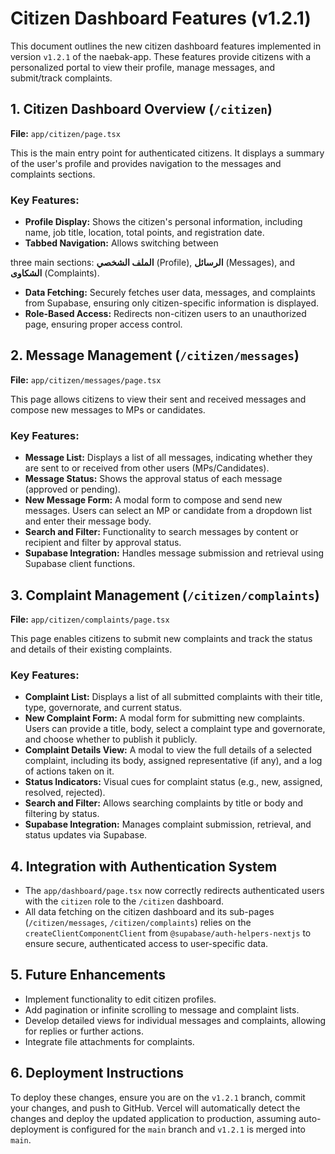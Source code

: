 # Citizen Dashboard Features (v1.2.1)

This document outlines the new citizen dashboard features implemented in version `v1.2.1` of the naebak-app. These features provide citizens with a personalized portal to view their profile, manage messages, and submit/track complaints.

## 1. Citizen Dashboard Overview (`/citizen`)

**File:** `app/citizen/page.tsx`

This is the main entry point for authenticated citizens. It displays a summary of the user's profile and provides navigation to the messages and complaints sections.

### Key Features:

-   **Profile Display:** Shows the citizen's personal information, including name, job title, location, total points, and registration date.
-   **Tabbed Navigation:** Allows switching between 

three main sections: **الملف الشخصي** (Profile), **الرسائل** (Messages), and **الشكاوى** (Complaints).
-   **Data Fetching:** Securely fetches user data, messages, and complaints from Supabase, ensuring only citizen-specific information is displayed.
-   **Role-Based Access:** Redirects non-citizen users to an unauthorized page, ensuring proper access control.

## 2. Message Management (`/citizen/messages`)

**File:** `app/citizen/messages/page.tsx`

This page allows citizens to view their sent and received messages and compose new messages to MPs or candidates.

### Key Features:

-   **Message List:** Displays a list of all messages, indicating whether they are sent to or received from other users (MPs/Candidates).
-   **Message Status:** Shows the approval status of each message (approved or pending).
-   **New Message Form:** A modal form to compose and send new messages. Users can select an MP or candidate from a dropdown list and enter their message body.
-   **Search and Filter:** Functionality to search messages by content or recipient and filter by approval status.
-   **Supabase Integration:** Handles message submission and retrieval using Supabase client functions.

## 3. Complaint Management (`/citizen/complaints`)

**File:** `app/citizen/complaints/page.tsx`

This page enables citizens to submit new complaints and track the status and details of their existing complaints.

### Key Features:

-   **Complaint List:** Displays a list of all submitted complaints with their title, type, governorate, and current status.
-   **New Complaint Form:** A modal form for submitting new complaints. Users can provide a title, body, select a complaint type and governorate, and choose whether to publish it publicly.
-   **Complaint Details View:** A modal to view the full details of a selected complaint, including its body, assigned representative (if any), and a log of actions taken on it.
-   **Status Indicators:** Visual cues for complaint status (e.g., new, assigned, resolved, rejected).
-   **Search and Filter:** Allows searching complaints by title or body and filtering by status.
-   **Supabase Integration:** Manages complaint submission, retrieval, and status updates via Supabase.

## 4. Integration with Authentication System

-   The `app/dashboard/page.tsx` now correctly redirects authenticated users with the `citizen` role to the `/citizen` dashboard.
-   All data fetching on the citizen dashboard and its sub-pages (`/citizen/messages`, `/citizen/complaints`) relies on the `createClientComponentClient` from `@supabase/auth-helpers-nextjs` to ensure secure, authenticated access to user-specific data.

## 5. Future Enhancements

-   Implement functionality to edit citizen profiles.
-   Add pagination or infinite scrolling to message and complaint lists.
-   Develop detailed views for individual messages and complaints, allowing for replies or further actions.
-   Integrate file attachments for complaints.

## 6. Deployment Instructions

To deploy these changes, ensure you are on the `v1.2.1` branch, commit your changes, and push to GitHub. Vercel will automatically detect the changes and deploy the updated application to production, assuming auto-deployment is configured for the `main` branch and `v1.2.1` is merged into `main`.
